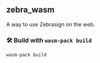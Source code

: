 ## zebra_wasm
A way to use Zebrasign on the web.

### 🛠️ Build with `wasm-pack build`

```
wasm-pack build
```
